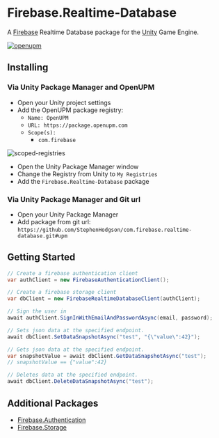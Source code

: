 # Firebase.Realtime-Database

A [Firebase](https://firebase.google.com/) Realtime Database package for the [Unity](https://unity.com/) Game Engine.

[![openupm](https://img.shields.io/npm/v/com.firebase.realtime-database?label=openupm&registry_uri=https://package.openupm.com)](https://openupm.com/packages/com.firebase.realtime-database/)

## Installing

### Via Unity Package Manager and OpenUPM

- Open your Unity project settings
- Add the OpenUPM package registry:
  - `Name: OpenUPM`
  - `URL: https://package.openupm.com`
  - `Scope(s):`
    - `com.firebase`

![scoped-registries](https://github.com/StephenHodgson/com.firebase.realtime-database/raw/development/Firebase.Realtime-Database/Packages/com.firebase.realtime-database/Documentation~/images/package-manager-scopes.png)

- Open the Unity Package Manager window
- Change the Registry from Unity to `My Registries`
- Add the `Firebase.Realtime-Database` package

### Via Unity Package Manager and Git url

- Open your Unity Package Manager
- Add package from git url: `https://github.com/StephenHodgson/com.firebase.realtime-database.git#upm`

## Getting Started

```csharp
// Create a firebase authentication client
var authClient = new FirebaseAuthenticationClient();

// Create a firebase storage client
var dbClient = new FirebaseRealtimeDatabaseClient(authClient);

// Sign the user in
await authClient.SignInWithEmailAndPasswordAsync(email, password);

// Sets json data at the specified endpoint.
await dbClient.SetDataSnapshotAsync("test", "{\"value\":42}");

// Gets json data at the specified endpoint.
var snapshotValue = await dbClient.GetDataSnapshotAsync("test");
// snapshotValue == {"value":42}

// Deletes data at the specified endpoint.
await dbClient.DeleteDataSnapshotAsync("test");
```

## Additional Packages

- [Firebase.Authentication](https://github.com/StephenHodgson/com.firebase.authentication)
- [Firebase.Storage](https://github.com/StephenHodgson/com.firebase.storage)
